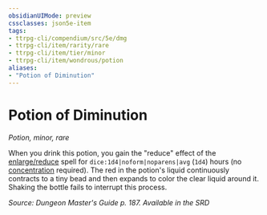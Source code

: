 ```yaml
---
obsidianUIMode: preview
cssclasses: json5e-item
tags:
- ttrpg-cli/compendium/src/5e/dmg
- ttrpg-cli/item/rarity/rare
- ttrpg-cli/item/tier/minor
- ttrpg-cli/item/wondrous/potion
aliases: 
- "Potion of Diminution"
---
```

# Potion of Diminution
*Potion, minor, rare*  



When you drink this potion, you gain the "reduce" effect of the [enlarge/reduce](3-Mechanics/CLI/spells/enlarge-reduce.md) spell for `dice:1d4|noform|noparens|avg` (`1d4`) hours (no [concentration](3-Mechanics/CLI/rules/conditions.md#Concentration) required). The red in the potion's liquid continuously contracts to a tiny bead and then expands to color the clear liquid around it. Shaking the bottle fails to interrupt this process.

*Source: Dungeon Master's Guide p. 187. Available in the <span title='Systems Reference Document (5.1)'>SRD</span>*